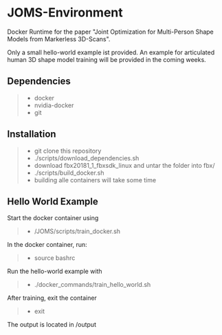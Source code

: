 # JOMS-Environment
Docker Runtime for the paper "Joint Optimization for Multi-Person Shape Models from Markerless 3D-Scans".

Only a small hello-world example ist provided. An example for articulated human 3D shape model training will be provided in the coming weeks.

## Dependencies
> - docker
> - nvidia-docker
> - git
## Installation
> - git clone this repository
> - ./scripts/download_dependencies.sh
> - download fbx20181_1_fbxsdk_linux and untar the folder into fbx/
> - ./scripts/build_docker.sh
> - building alle containers will take some time
## Hello World Example
Start the docker container using
> - /JOMS/scripts/train_docker.sh

In the docker container, run:

> - source bashrc

Run the hello-world example with

> - ./docker_commands/train_hello_world.sh

After training, exit the container

> - exit

The output is located in /output

